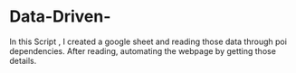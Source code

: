 # Data-Driven-

In this Script , I created a google sheet and reading those data through poi dependencies.
After reading, automating the webpage by getting those details.
